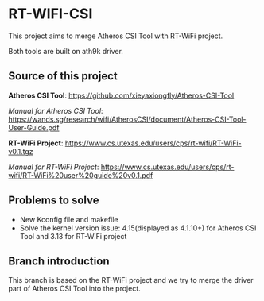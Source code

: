 # RT-WIFI-CSI
This project aims to merge Atheros CSI Tool with RT-WiFi project.

Both tools are built on ath9k driver.
## Source of this project
**Atheros CSI Tool**: https://github.com/xieyaxiongfly/Atheros-CSI-Tool

*Manual for Atheros CSI Tool*: https://wands.sg/research/wifi/AtherosCSI/document/Atheros-CSI-Tool-User-Guide.pdf

**RT-WiFi Project**: https://www.cs.utexas.edu/users/cps/rt-wifi/RT-WiFi-v0.1.tgz

*Manual for RT-WiFi Project*: https://www.cs.utexas.edu/users/cps/rt-wifi/RT-WiFi%20user%20guide%20v0.1.pdf

## Problems to solve
* New Kconfig file and makefile
* Solve the kernel version issue: 4.15(displayed as 4.1.10+) for Atheros CSI Tool and 3.13 for RT-WiFi project

## Branch introduction
This branch is based on the RT-WiFi project and we try to merge the driver part of Atheros CSI Tool into the project.
